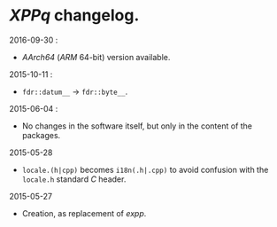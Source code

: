# *XPPq* changelog.

2016-09-30 :
- *AArch64* (*ARM* 64-bit) version available.

2015-10-11 :
- `fdr::datum__` -> `fdr::byte__`.

2015-06-04 :
- No changes in the software itself, but only in the content of the packages.

2015-05-28
- `locale.(h|cpp)` becomes `i18n(.h|.cpp)` to avoid confusion with the `locale.h` standard *C* header.

2015-05-27
- Creation, as replacement of *expp*.
